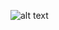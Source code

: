 ![alt text](https://raw.githubusercontent.com/Benjamin-Loison/BASIC-calculator-algorithms/master/Casio/POLYREG/POLYREG.jpg)
